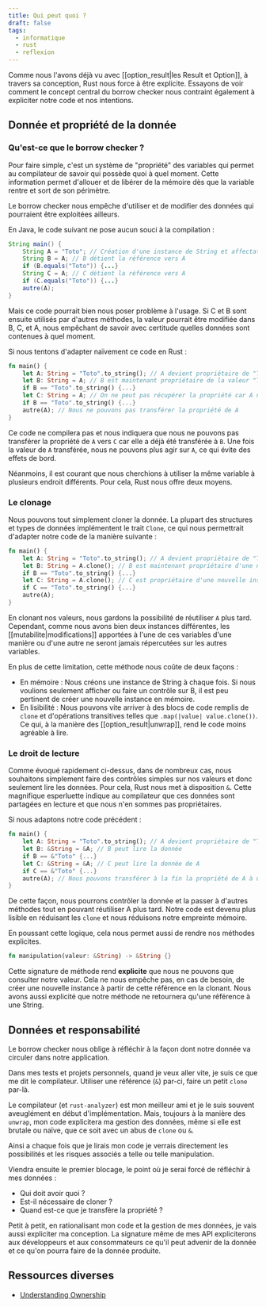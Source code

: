 ```yaml
---
title: Qui peut quoi ?
draft: false
tags:
  - informatique
  - rust
  - reflexion
---
```


Comme nous l'avons déjà vu avec [[option_result|les Result et Option]], à travers sa conception, Rust nous force à être explicite. Essayons de voir comment le concept central du borrow checker nous contraint également à expliciter notre code et nos intentions.

## Donnée et propriété de la donnée

### Qu'est-ce que le borrow checker ?

Pour faire simple, c'est un système de "propriété" des variables qui permet au compilateur de savoir qui possède quoi à quel moment. Cette information permet d'allouer et de libérer de la mémoire dès que la variable rentre et sort de son périmètre.

Le borrow checker nous empêche d'utiliser et de modifier des données qui pourraient être exploitées ailleurs.

En Java, le code suivant ne pose aucun souci à la compilation :

```java
String main() {
	String A = "Toto"; // Création d'une instance de String et affectation à A
	String B = A; // B détient la référence vers A
	if (B.equals("Toto")) {...}
	String C = A; // C détient la référence vers A
	if (C.equals("Toto")) {...}
	autre(A);
}
```

Mais ce code pourrait bien nous poser problème à l'usage. Si C et B sont ensuite utilisés par d'autres méthodes, la valeur pourrait être modifiée dans B, C, et A, nous empêchant de savoir avec certitude quelles données sont contenues à quel moment.

Si nous tentons d'adapter naïvement ce code en Rust :

```rust
fn main() {
	let A: String = "Toto".to_string(); // A devient propriétaire de "Toto"
	let B: String = A; // B est maintenant propriétaire de la valeur "Toto", A n'est plus propriétaire
	if B == "Toto".to_string() {...}
	let C: String = A; // On ne peut pas récupérer la propriété car A n'est plus propriétaire de "Toto"
	if B == "Toto".to_string() {...}
	autre(A); // Nous ne pouvons pas transférer la propriété de A
}
```

Ce code ne compilera pas et nous indiquera que nous ne pouvons pas transférer la propriété de `A` vers `C` car elle a déjà été transférée à `B`. Une fois la valeur de `A` transférée, nous ne pouvons plus agir sur `A`, ce qui évite des effets de bord.

Néanmoins, il est courant que nous cherchions à utiliser la même variable à plusieurs endroit différents. Pour cela, Rust nous offre deux moyens.

### Le clonage

Nous pouvons tout simplement cloner la donnée. La plupart des structures et types de données implémentent le trait `Clone`, ce qui nous permettrait d'adapter notre code de la manière suivante :

```rust
fn main() {
	let A: String = "Toto".to_string(); // A devient propriétaire de "Toto"
	let B: String = A.clone(); // B est maintenant propriétaire d'une nouvelle instance de String
	if B == "Toto".to_string() {...}
	let C: String = A.clone(); // C est propriétaire d'une nouvelle instance de String
	if C == "Toto".to_string() {...}
	autre(A);
}
```

En clonant nos valeurs, nous gardons la possibilité de réutiliser `A` plus tard. Cependant, comme nous avons bien deux instances différentes, les [[mutabilite|modifications]] apportées à l'une de ces variables d'une manière ou d'une autre ne seront jamais répercutées sur les autres variables.

En plus de cette limitation, cette méthode nous coûte de deux façons :

- En mémoire : Nous créons une instance de String à chaque fois. Si nous voulions seulement afficher ou faire un contrôle sur B, il est peu pertinent de créer une nouvelle instance en mémoire.
- En lisibilité : Nous pouvons vite arriver à des blocs de code remplis de `clone` et d'opérations transitives telles que `.map(|value| value.clone())`. Ce qui, à la manière des [[option_result|unwrap]], rend le code moins agréable à lire.

### Le droit de lecture

Comme évoqué rapidement ci-dessus, dans de nombreux cas, nous souhaitons simplement faire des contrôles simples sur nos valeurs et donc seulement lire les données. Pour cela, Rust nous met à disposition `&`. Cette magnifique esperluette indique au compilateur que ces données sont partagées en lecture et que nous n'en sommes pas propriétaires.

Si nous adaptons notre code précédent :

```rust
fn main() {
	let A: String = "Toto".to_string(); // A devient propriétaire de "Toto"
	let B: &String = &A; // B peut lire la donnée
	if B == &"Toto" {...}
	let C: &String = &A; // C peut lire la donnée de A
	if C == &"Toto" {...}
	autre(A); // Nous pouvons transférer à la fin la propriété de A à une autre méthode
}
```

De cette façon, nous pourrons contrôler la donnée et la passer à d'autres méthodes tout en pouvant réutiliser A plus tard. Notre code est devenu plus lisible en réduisant les `clone` et nous réduisons notre empreinte mémoire.

En poussant cette logique, cela nous permet aussi de rendre nos méthodes explicites.

```rust
fn manipulation(valeur: &String) -> &String {}
```

Cette signature de méthode rend **explicite** que nous ne pouvons que consulter notre valeur. Cela ne nous empêche pas, en cas de besoin, de créer une nouvelle instance à partir de cette référence en la clonant. Nous avons aussi explicité que notre méthode ne retournera qu'une référence à une String.

## Données et responsabilité

Le borrow checker nous oblige à réfléchir à la façon dont notre donnée va circuler dans notre application.

Dans mes tests et projets personnels, quand je veux aller vite, je suis ce que me dit le compilateur. Utiliser une référence (`&`) par-ci, faire un petit `clone` par-là.

Le compilateur (et `rust-analyzer`) est mon meilleur ami et je le suis souvent aveuglément en début d'implémentation. Mais, toujours à la manière des `unwrap`, mon code explicitera ma gestion des données, même si elle est brutale ou naïve, que ce soit avec un abus de `clone` ou `&`.

Ainsi a chaque fois que je lirais mon code je verrais directement les possibilités et les risques associés a telle ou telle manipulation.

Viendra ensuite le premier blocage, le point où je serai forcé de réfléchir à mes données :

- Qui doit avoir quoi ?
- Est-il nécessaire de cloner ?
- Quand est-ce que je transfère la propriété ?

Petit à petit, en rationalisant mon code et la gestion de mes données, je vais aussi expliciter ma conception. La signature même de mes API expliciterons aux développeurs et aux consommateurs ce qu'il peut advenir de la donnée et ce qu'on pourra faire de la donnée produite.

## Ressources diverses

- [Understanding Ownership](https://doc.rust-lang.org/stable/book/ch04-00-understanding-ownership.html#understanding-ownership)
